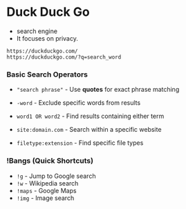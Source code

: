 # Duck Duck Go
* search engine 
* It focuses on privacy.
```
https://duckduckgo.com/
https://duckduckgo.com/?q=search_word
```


### Basic Search Operators


* `"search phrase"` - Use **quotes** for exact phrase matching


* `-word` - Exclude specific words from results


* `word1 OR word2` - Find results containing either term


* `site:domain.com` - Search within a specific website


* `filetype:extension` - Find specific file types


### !Bangs (Quick Shortcuts)

* `!g` - Jump to Google search
* `!w` - Wikipedia search
* `!maps` - Google Maps
* `!img` - Image search
